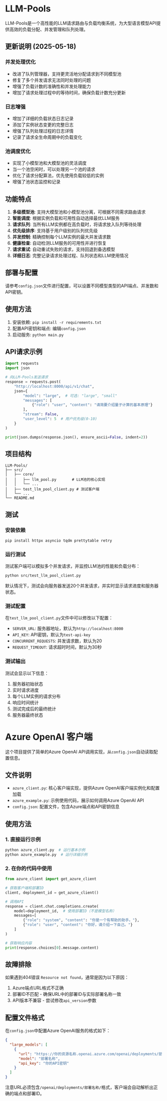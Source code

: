 # LLM-Pools

LLM-Pools是一个高性能的LLM请求路由与负载均衡系统，为大型语言模型API提供高效的负载分配、并发管理和队列处理。

## 更新说明 (2025-05-18)

### 并发处理优化
- 改进了队列管理器，支持更灵活地分配请求到不同模型池
- 修复了多个并发请求无法同时处理的问题
- 增强了负载计数的准确性和并发处理能力
- 增加了请求处理过程中的等待时间，确保负载计数充分更新

### 日志增强
- 增加了详细的负载状态日志记录
- 添加了实例状态变更的完整日志
- 增强了队列处理过程的日志详情
- 记录了请求全生命周期中的负载变化

### 池调度优化
- 实现了小模型池和大模型池的灵活调度
- 当一个池空闲时，可以处理另一个池的请求
- 优化了请求分配算法，优先使用负载较低的实例
- 增强了池状态监控和记录

## 功能特点

1. **多级模型池**: 支持大模型池和小模型池分离，可根据不同需求路由请求
2. **智能调度**: 根据实例负载和可用性自动选择最优LLM服务
3. **请求队列**: 当所有LLM实例都在高负载时，将请求放入队列等待处理
4. **优先级排序**: 支持基于用户级别的队列优先级
5. **并发控制**: 精确控制每个LLM实例的最大并发请求数
6. **健康检查**: 自动检测LLM服务的可用性并进行恢复
7. **请求重试**: 自动重试失败的请求，支持回退到备选模型
8. **详细日志**: 完整记录请求处理过程、队列状态和LLM使用情况

## 部署与配置

请参考`config.json`文件进行配置，可以设置不同模型类型的API端点、并发数和API密钥。

## 使用方法

1. 安装依赖: `pip install -r requirements.txt`
2. 配置API密钥和端点: 编辑`config.json`
3. 启动服务: `python main.py`

## API请求示例

```python
import requests
import json

# 向LLM-Pools发送请求
response = requests.post(
    "http://localhost:8000/api/v1/chat",
    json={
        "model": "large",  # 可选: "large", "small"
        "messages": [
            {"role": "user", "content": "请简要介绍量子计算的基本原理"}
        ],
        "stream": False,
        "user_level": 5  # 用户优先级(0-10)
    }
)

print(json.dumps(response.json(), ensure_ascii=False, indent=2))
```

## 项目结构

```
LLM-Pools/
├── src/
│   ├── core/
│   │   ├── llm_pool.py       # LLM池的核心实现
│   │   └── ...
│   ├── test_llm_pool_client.py # 测试客户端
│   └── ...
└── README.md
```

## 测试

### 安装依赖

```bash
pip install httpx asyncio tqdm prettytable retry
```

### 运行测试

测试客户端可以模拟多个并发请求，并监控LLM池的性能和负载分布：

```bash
python src/test_llm_pool_client.py
```

默认情况下，测试会向服务器发送20个并发请求，并实时显示请求进度和服务器状态。

### 测试配置

在`test_llm_pool_client.py`文件中可以修改以下配置：

- `SERVER_URL`: 服务器地址，默认为`http://localhost:8000`
- `API_KEY`: API密钥，默认为`test-api-key`
- `CONCURRENT_REQUESTS`: 并发请求数，默认为20
- `REQUEST_TIMEOUT`: 请求超时时间，默认为30秒

### 测试输出

测试会显示以下信息：

1. 服务器初始状态
2. 实时请求进度
3. 每个LLM实例的请求分布
4. 响应时间统计
5. 测试完成后的最终统计
6. 服务器最终状态 

# Azure OpenAI 客户端

这个项目提供了简单的Azure OpenAI API调用实现，从`config.json`自动读取配置信息。

## 文件说明

- `azure_client.py`: 核心客户端实现，提供Azure OpenAI客户端实例化和配置加载
- `azure_example.py`: 示例使用代码，展示如何调用Azure OpenAI API
- `config.json`: 配置文件，包含Azure端点和API密钥信息

## 使用方法

### 1. 直接运行示例

```bash
python azure_client.py  # 运行基本示例
python azure_example.py  # 运行详细示例
```

### 2. 在你的代码中使用

```python
from azure_client import get_azure_client

# 获取客户端和部署ID
client, deployment_id = get_azure_client()

# 调用API
response = client.chat.completions.create(
    model=deployment_id,  # 使用部署ID（不是模型名称）
    messages=[
        {"role": "system", "content": "你是一个有帮助的助手。"},
        {"role": "user", "content": "你好，请介绍一下自己。"}
    ]
)

# 获取响应内容
print(response.choices[0].message.content)
```

## 故障排除

如果遇到404错误 `Resource not found`，通常是因为以下原因：

1. Azure端点URL格式不正确
2. 部署ID不匹配 - 确保URL中的部署ID与实际部署名称一致
3. API版本不兼容 - 尝试修改`api_version`参数

## 配置文件格式

在`config.json`中配置Azure OpenAI服务的格式如下：

```json
{
  "large_models": [
    {
      "url": "https://你的资源名称.openai.azure.com/openai/deployments/部署名称/",
      "model": "部署名称",
      "api_key": "你的API密钥"
    }
  ]
}
```

注意URL必须包含`/openai/deployments/部署名称/`格式，客户端会自动解析出正确的端点和部署ID。 